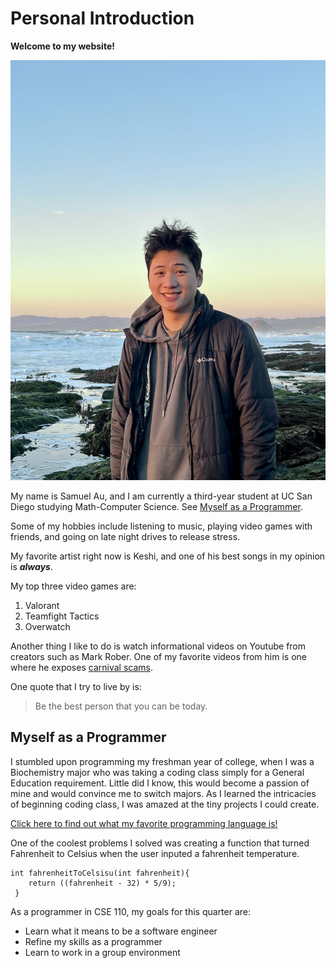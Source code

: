 # Personal Introduction

**Welcome to my website!**

![Picture of myself](/sampic.jpg)

My name is Samuel Au, and I am currently a third-year student at UC San Diego studying Math-Computer Science. See [Myself as a Programmer](#myself-as-a-programmer).

Some of my hobbies include listening to music, playing video games with friends, and going on late night drives to release stress.

My favorite artist right now is Keshi, and one of his best songs in my opinion is ***always***.

My top three video games are:
1. Valorant
2. Teamfight Tactics
3. Overwatch

Another thing I like to do is watch informational videos on Youtube from creators such as Mark Rober. One of my favorite videos from him is one where he exposes [carnival scams](https://www.youtube.com/watch?v=tk_ZlWJ3qJI).

One quote that I try to live by is:
> Be the best person that you can be today.

## Myself as a Programmer
I stumbled upon programming my freshman year of college, when I was a Biochemistry major who was taking a coding class simply for a General Education requirement. Little did I know, this would become a passion of mine and would convince me to switch majors. As I learned the intricacies of beginning coding class, I was amazed at the tiny projects I could create.

[Click here to find out what my favorite programming language is!](/language.md)

One of the coolest problems I solved was creating a function that turned Fahrenheit to Celsius when the user inputed a fahrenheit temperature. 
```
int fahrenheitToCelsisu(int fahrenheit){
    return ((fahrenheit - 32) * 5/9);
 }
 ```
As a programmer in CSE 110, my goals for this quarter are:
- Learn what it means to be a software engineer
- Refine my skills as a programmer
- Learn to work in a group environment


